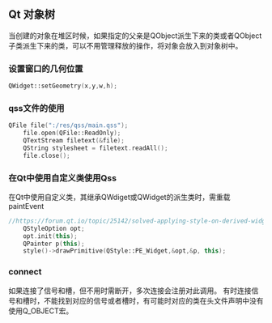 ## Qt 对象树
当创建的对象在堆区时候，如果指定的父亲是QObject派生下来的类或者QObject子类派生下来的类，可以不用管理释放的操作，将对象会放入到对象树中。


### 设置窗口的几何位置
```cpp
QWidget::setGeometry(x,y,w,h);
```
### qss文件的使用
```cpp
QFile file(":/res/qss/main.qss");
    file.open(QFile::ReadOnly);
    QTextStream filetext(&file);
    QString stylesheet = filetext.readAll();
    file.close();
```
### 在Qt中使用自定义类使用Qss
在Qt中使用自定义类，其继承QWdiget或QWidget的派生类时，需重载paintEvent
```cpp
//https://forum.qt.io/topic/25142/solved-applying-style-on-derived-widget-with-custom-property-failes
    QStyleOption opt;
    opt.init(this);
    QPainter p(this);
    style()->drawPrimitive(QStyle::PE_Widget,&opt,&p, this);
```


### connect

如果连接了信号和槽，但不用时需断开，多次连接会注册对此调用。
有时连接信号和槽时，不能找到对应的信号或者槽时，有可能时对应的类在头文件声明中没有使用Q_OBJECT宏。
